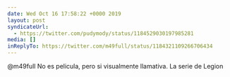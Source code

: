 ```yaml
---
date: Wed Oct 16 17:58:22 +0000 2019
layout: post
syndicateUrl:
  - https://twitter.com/pudymody/status/1184529030197985281
media: []
inReplyTo: https://twitter.com/m49full/status/1184321109266706434
---
```

@m49full No es pelicula, pero si visualmente llamativa. La serie de Legion

